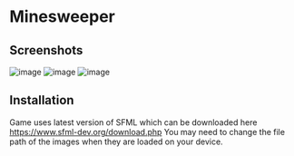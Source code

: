 # Minesweeper

## Screenshots
![image](https://github.com/guhangnanam/Minesweeper/assets/116681361/d941f4a6-924b-4903-b410-30ec38155d2e)
![image](https://github.com/guhangnanam/Minesweeper/assets/116681361/65107e8c-e05a-4dc1-9d54-3d0557a81d87)
![image](https://github.com/guhangnanam/Minesweeper/assets/116681361/c274e280-2f8f-45d3-aaf4-e9b1b67d1b9a)

## Installation 
Game uses latest version of SFML which can be downloaded here https://www.sfml-dev.org/download.php
You may need to change the file path of the images when they are loaded on your device.

